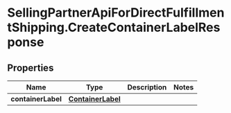 # SellingPartnerApiForDirectFulfillmentShipping.CreateContainerLabelResponse

## Properties

Name | Type | Description | Notes
------------ | ------------- | ------------- | -------------
**containerLabel** | [**ContainerLabel**](ContainerLabel.md) |  | 


